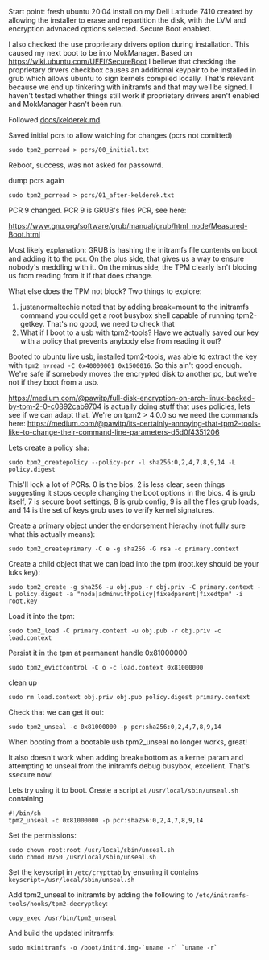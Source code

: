 Start point: fresh ubuntu 20.04 install on my Dell Latitude 7410 created by
allowing the installer to erase and repartition the disk, with the LVM and
encryption advnaced options selected. Secure Boot enabled.

I also checked the use proprietary drivers option during installation. This
caused my next boot to be into MokManager.  Based on
https://wiki.ubuntu.com/UEFI/SecureBoot I believe that checking the proprietary
drvers checkbox causes an additional keypair to be installed in grub which
allows ubuntu to sign kernels compiled locally. That's relevant because we end
up tinkering with initramfs and that may well be signed. I haven't tested
whether things still work if proprietary drivers aren't enabled and MokManager
hasn't been run.

Followed [docs/kelderek.md](docs/kelderek.md)

Saved initial pcrs to allow watching for changes (pcrs not comitted)

`sudo tpm2_pcrread > pcrs/00_initial.txt`

Reboot, success, was not asked for passowrd.

dump pcrs again

`sudo tpm2_pcrread > pcrs/01_after-kelderek.txt`

PCR 9 changed. PCR 9 is GRUB's files PCR, see here:

https://www.gnu.org/software/grub/manual/grub/html_node/Measured-Boot.html

Most likely explanation: GRUB is hashing the initramfs file contents on boot and
adding it to the pcr. On the plus side, that gives us a way to ensure nobody's
meddling with it. On the minus side, the TPM clearly isn't blocing us from
reading from it if that does change.

What else does the TPM not block? Two things to explore:

1. justanormaltechie noted that by adding break=mount to the initramfs command
   you could get a root busybox shell capable of running tpm2-getkey. That's no
   good, we need to check that
2. What if I boot to a usb with tpm2-tools? Have we actually saved our key with
   a policy that prevents anybody else from reading it out?

Booted to ubuntu live usb, installed tpm2-tools, was able to extract the key
with `tpm2_nvread -C 0x40000001 0x1500016`. So this ain't good enough. We're
safe if somebody moves the encrypted disk to another pc, but we're not if they
boot from a usb.

https://medium.com/@pawitp/full-disk-encryption-on-arch-linux-backed-by-tpm-2-0-c0892cab9704
is actually doing stuff that uses policies, lets see if we can adapt that. We're
on tpm2 > 4.0.0 so we need the commands here:
https://medium.com/@pawitp/its-certainly-annoying-that-tpm2-tools-like-to-change-their-command-line-parameters-d5d0f4351206

Lets create a policy sha:

`sudo tpm2_createpolicy --policy-pcr -l sha256:0,2,4,7,8,9,14 -L policy.digest`

This'll lock a lot of PCRs. 0 is the bios, 2 is less clear, seen things
suggesting it stops oeople changing the boot options in the bios. 4 is grub
itself, 7 is secure boot settings, 8 is grub config, 9 is all the files grub
loads, and 14 is the set of keys grub uses to verify kernel signatures.

Create a primary object under the endorsement hierachy (not fully sure what this actually means):

`sudo tpm2_createprimary -C e -g sha256 -G rsa -c primary.context`

Create a child object that we can load into the tpm (root.key should be your luks key):

`sudo tpm2_create -g sha256 -u obj.pub -r obj.priv -C primary.context -L policy.digest -a "noda|adminwithpolicy|fixedparent|fixedtpm" -i root.key`

Load it into the tpm:

`sudo tpm2_load -C primary.context -u obj.pub -r obj.priv -c load.context`

Persist it in the tpm at permanent handle 0x81000000

`sudo tpm2_evictcontrol -C o -c load.context 0x81000000`

clean up

`sudo rm load.context obj.priv obj.pub policy.digest primary.context`

Check that we can get it out:

`sudo tpm2_unseal -c 0x81000000 -p pcr:sha256:0,2,4,7,8,9,14`

When booting from a bootable usb tpm2_unseal no longer works, great!

It also doesn't work when adding break=bottom as a kernel param and attempting
to unseal from the initramfs debug busybox, excellent. That's ssecure now!

Lets try using it to boot. Create a script at `/usr/local/sbin/unseal.sh` containing

```
#!/bin/sh
tpm2_unseal -c 0x81000000 -p pcr:sha256:0,2,4,7,8,9,14
```

Set the permissions:

```
sudo chown root:root /usr/local/sbin/unseal.sh
sudo chmod 0750 /usr/local/sbin/unseal.sh
```

Set the keyscript in `/etc/crypttab` by ensuring it contains `keyscript=/usr/local/sbin/unseal.sh`

Add tpm2_unseal to initramfs by adding the following to `/etc/initramfs-tools/hooks/tpm2-decryptkey`:

`copy_exec /usr/bin/tpm2_unseal`

And build the updated initramfs:

```
sudo mkinitramfs -o /boot/initrd.img-`uname -r` `uname -r`
```
